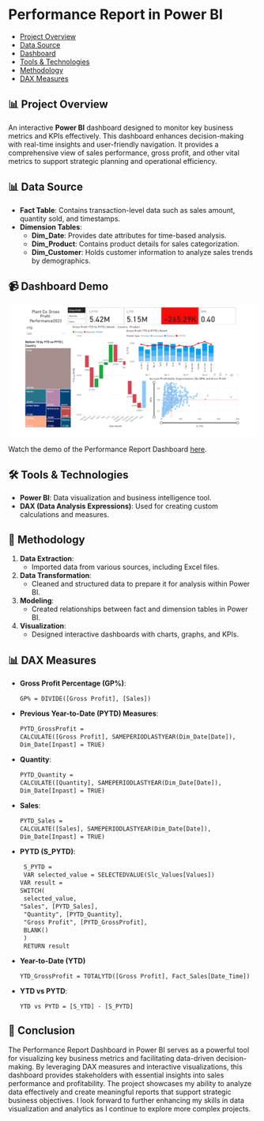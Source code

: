 # Performance Report in Power BI

- [Project Overview](#project-overview)
- [Data Source](#data-source)
- [Dashboard](#Dashboard)
- [Tools & Technologies](#tools--technologies)
- [Methodology](#methodology)
- [DAX Measures](#dax-measures)

## 📊 Project Overview
An interactive **Power BI** dashboard designed to monitor key business metrics and KPIs effectively. This dashboard enhances decision-making with real-time insights and user-friendly navigation. It provides a comprehensive view of sales performance, gross profit, and other vital metrics to support strategic planning and operational efficiency.

## 📊 Data Source
- **Fact Table**: Contains transaction-level data such as sales amount, quantity sold, and timestamps.
- **Dimension Tables**: 
  - **Dim_Date**: Provides date attributes for time-based analysis.
  - **Dim_Product**: Contains product details for sales categorization.
  - **Dim_Customer**: Holds customer information to analyze sales trends by demographics.

## 📹 Dashboard Demo
![Performance Report Dashboard](assest/Dashboard/Performance%20Report.png)


Watch the demo of the Performance Report Dashboard [here](https://app.powerbi.com/groups/me/reports/f5e48328-c8ef-4aa3-8ffd-6cc7199c854f?ctid=c7142531-dd68-4a6f-b036-039ec52d6bd1&pbi_source=linkShare&bookmarkGuid=5a9844fe-7c99-4584-a1b1-95fd287d22a3).


## 🛠️ Tools & Technologies
- **Power BI**: Data visualization and business intelligence tool.
- **DAX (Data Analysis Expressions)**: Used for creating custom calculations and measures.

## 📐 Methodology
1. **Data Extraction**: 
   - Imported data from various sources, including Excel files.
2. **Data Transformation**: 
   - Cleaned and structured data to prepare it for analysis within Power BI.
3. **Modeling**: 
   - Created relationships between fact and dimension tables in Power BI.
4. **Visualization**: 
   - Designed interactive dashboards with charts, graphs, and KPIs.

## 📊 DAX Measures
- **Gross Profit Percentage (GP%)**: 
  ```dax
  GP% = DIVIDE([Gross Profit], [Sales])
  ```

- **Previous Year-to-Date (PYTD) Measures**:
    ```dax
    PYTD_GrossProfit = 
    CALCULATE([Gross Profit], SAMEPERIODLASTYEAR(Dim_Date[Date]), Dim_Date[Inpast] = TRUE)
    ```
- **Quantity**:
  ```dax
  PYTD_Quantity = 
  CALCULATE([Quantity], SAMEPERIODLASTYEAR(Dim_Date[Date]), Dim_Date[Inpast] = TRUE)
  ```
- **Sales**:
   ```dax
   PYTD_Sales = 
   CALCULATE([Sales], SAMEPERIODLASTYEAR(Dim_Date[Date]), Dim_Date[Inpast] = TRUE)
    ```
- **PYTD (S_PYTD)**:
   ```dax
    S_PYTD = 
    VAR selected_value = SELECTEDVALUE(Slc_Values[Values])  
   VAR result = 
   SWITCH(
    selected_value,
   "Sales", [PYTD_Sales],
    "Quantity", [PYTD_Quantity],
    "Gross Profit", [PYTD_GrossProfit],
    BLANK()
    ) 
    RETURN result
  ```

- **Year-to-Date (YTD)**
   ```dax
   YTD_GrossProfit = TOTALYTD([Gross Profit], Fact_Sales[Date_Time])
  ```

- **YTD vs PYTD**:
  ```dax
  YTD vs PYTD = [S_YTD] - [S_PYTD]
  ```

## 📝 Conclusion
The Performance Report Dashboard in Power BI serves as a powerful tool for visualizing key business metrics and facilitating data-driven decision-making. By leveraging DAX measures and interactive visualizations, this dashboard provides stakeholders with essential insights into sales performance and profitability. The project showcases my ability to analyze data effectively and create meaningful reports that support strategic business objectives. I look forward to further enhancing my skills in data visualization and analytics as I continue to explore more complex projects.



